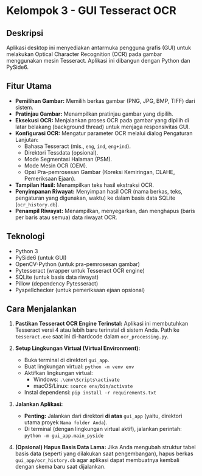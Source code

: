 # Kelompok 3 - GUI Tesseract OCR

## Deskripsi

Aplikasi desktop ini menyediakan antarmuka pengguna grafis (GUI) untuk melakukan Optical Character Recognition (OCR) pada gambar menggunakan mesin Tesseract. Aplikasi ini dibangun dengan Python dan PySide6.

## Fitur Utama

*   **Pemilihan Gambar:** Memilih berkas gambar (PNG, JPG, BMP, TIFF) dari sistem.
*   **Pratinjau Gambar:** Menampilkan pratinjau gambar yang dipilih.
*   **Eksekusi OCR:** Menjalankan proses OCR pada gambar yang dipilih di latar belakang (background thread) untuk menjaga responsivitas GUI.
*   **Konfigurasi OCR:** Mengatur parameter OCR melalui dialog Pengaturan Lanjutan:
    *   Bahasa Tesseract (mis., `eng`, `ind`, `eng+ind`).
    *   Direktori Tessdata (opsional).
    *   Mode Segmentasi Halaman (PSM).
    *   Mode Mesin OCR (OEM).
    *   Opsi Pra-pemrosesan Gambar (Koreksi Kemiringan, CLAHE, Pemeriksaan Ejaan).
*   **Tampilan Hasil:** Menampilkan teks hasil ekstraksi OCR.
*   **Penyimpanan Riwayat:** Menyimpan hasil OCR (nama berkas, teks, pengaturan yang digunakan, waktu) ke dalam basis data SQLite (`ocr_history.db`).
*   **Penampil Riwayat:** Menampilkan, menyegarkan, dan menghapus (baris per baris atau semua) data riwayat OCR.

## Teknologi

*   Python 3
*   PySide6 (untuk GUI)
*   OpenCV-Python (untuk pra-pemrosesan gambar)
*   Pytesseract (wrapper untuk Tesseract OCR engine)
*   SQLite (untuk basis data riwayat)
*   Pillow (dependency Pytesseract)
*   Pyspellchecker (untuk pemeriksaan ejaan opsional)

## Cara Menjalankan

1.  **Pastikan Tesseract OCR Engine Terinstal:** Aplikasi ini membutuhkan Tesseract versi 4 atau lebih baru terinstal di sistem Anda. Path ke `tesseract.exe` saat ini di-hardcode dalam `ocr_processing.py`.
2.  **Setup Lingkungan Virtual (Virtual Environment):**
    *   Buka terminal di direktori `gui_app`.
    *   Buat lingkungan virtual: `python -m venv env`
    *   Aktifkan lingkungan virtual:
        *   Windows: `.\env\Scripts\activate`
        *   macOS/Linux: `source env/bin/activate`
    *   Instal dependensi: `pip install -r requirements.txt`
3.  **Jalankan Aplikasi:**
    *   **Penting:** Jalankan dari direktori **di atas** `gui_app` (yaitu, direktori utama proyek `Nama folder Anda`).
    *   Di terminal (dengan lingkungan virtual aktif), jalankan perintah: `python -m gui_app.main_pyside`

4.  **(Opsional) Hapus Basis Data Lama:** Jika Anda mengubah struktur tabel basis data (seperti yang dilakukan saat pengembangan), hapus berkas `gui_app/ocr_history.db` agar aplikasi dapat membuatnya kembali dengan skema baru saat dijalankan. 
